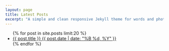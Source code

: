 ```yaml
---
layout: page
title: Latest Posts
excerpt: "A simple and clean responsive Jekyll theme for words and photos."
---
```


<ul class="post-list">
{% for post in site.posts limit:20 %} 
  <li><article><a href="{{ site.url }}{{ post.url }}">{{ post.title }} <span class="entry-date"><time datetime="{{ post.date | date_to_xmlschema }}">{{ post.date | date: "%B %d, %Y" }}</time></span></a></article></li>
{% endfor %}
</ul>
